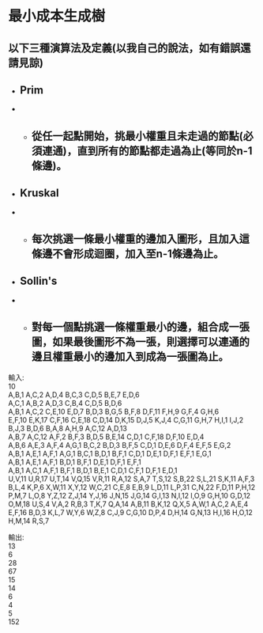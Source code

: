 # 最小成本生成樹

## 以下三種演算法及定義(以我自己的說法，如有錯誤還請見諒)
* ## Prim
* * ## 從任一起點開始，挑最小權重且未走過的節點(必須連通)，直到所有的節點都走過為止(等同於n-1條邊)。
* ## Kruskal
* * ## 每次挑選一條最小權重的邊加入圖形，且加入這條邊不會形成迴圈，加入至n-1條邊為止。
* ## Sollin's
* * ## 對每一個點挑選一條權重最小的邊，組合成一張圖，如果最後圖形不為一張，則選擇可以連通的邊且權重最小的邊加入到成為一張圖為止。

輸入:<br>
10<br>
A,B,1 A,C,2 A,D,4 B,C,3 C,D,5 B,E,7 E,D,6<br>
A,C,1 A,B,2 A,D,3 C,B,4 C,D,5 B,D,6<br>
A,B,1 A,C,2 C,E,10 E,D,7 B,D,3 B,G,5 B,F,8 D,F,11 F,H,9 G,F,4 G,H,6<br>
E,F,10 E,K,17 C,F,16 C,E,18 C,D,14 D,K,15 D,J,5 K,J,4 C,G,11 G,H,7 H,I,1 I,J,2 B,J,3 B,D,6 B,A,8 A,H,9 A,C,12 A,D,13<br>
A,B,7 A,C,12 A,F,2 B,F,3 B,D,5 B,E,14 C,D,1 C,F,18 D,F,10 E,D,4<br>
A,B,6 A,E,3 A,F,4 A,G,1 B,C,2 B,D,3 B,F,5 C,D,1 D,E,6 D,F,4 E,F,5 E,G,2<br>
A,B,1 A,E,1 A,F,1 A,G,1 B,C,1 B,D,1 B,F,1 C,D,1 D,E,1 D,F,1 E,F,1 E,G,1<br>
A,B,1 A,E,1 A,F,1 B,D,1 B,F,1 D,E,1 D,F,1 E,F,1<br>
A,B,1 A,C,1 A,F,1 B,F,1 B,D,1 B,E,1 C,D,1 C,F,1 D,F,1 E,D,1<br>
U,V,11 U,R,17 U,T,14 V,Q,15 V,R,11 R,A,12 S,A,7 T,S,12 S,B,22 S,L,21 S,K,11 A,F,3 B,L,4 K,P,6 X,W,11 X,Y,12 W,C,21 C,E,8 E,B,9 L,D,11 L,P,31 C,N,22 F,D,11 P,H,12 P,M,7 L,O,8 Y,Z,12 Z,J,14 Y,J,16 J,N,15 J,G,14 G,I,13 N,I,12 I,O,9 G,H,10 G,D,12 O,M,18 U,S,4 V,A,2 R,B,3 T,K,7 Q,A,14 A,B,11 B,K,12 Q,X,5 A,W,1 A,C,2 A,E,4 E,F,16 B,D,3 K,L,7 W,Y,6 W,Z,8 C,J,9 C,G,10 D,P,4 D,H,14 G,N,13 H,I,16 H,O,12 H,M,14 R,S,7<br>

輸出:<br>
13<br>
6<br>
28<br>
67<br>
15<br>
14<br>
6<br>
4<br>
5<br>
152